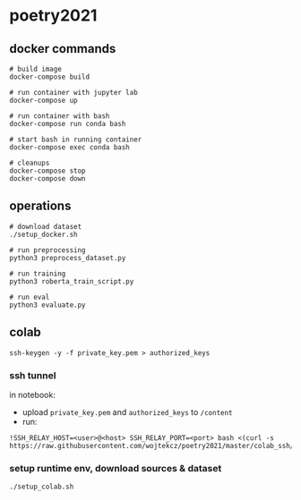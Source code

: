 # poetry2021

## docker commands
```
# build image
docker-compose build

# run container with jupyter lab
docker-compose up

# run container with bash
docker-compose run conda bash

# start bash in running container
docker-compose exec conda bash

# cleanups
docker-compose stop
docker-compose down
```

## operations
```
# download dataset
./setup_docker.sh

# run preprocessing
python3 preprocess_dataset.py

# run training
python3 roberta_train_script.py

# run eval
python3 evaluate.py
```

## colab
```
ssh-keygen -y -f private_key.pem > authorized_keys
```

### ssh tunnel
in notebook:
- upload `private_key.pem` and `authorized_keys` to `/content`
- run:
```
!SSH_RELAY_HOST=<user>@<host> SSH_RELAY_PORT=<port> bash <(curl -s https://raw.githubusercontent.com/wojtekcz/poetry2021/master/colab_ssh/swift_colab_ssh_server.sh)
```
### setup runtime env, download sources & dataset
```
./setup_colab.sh
```
